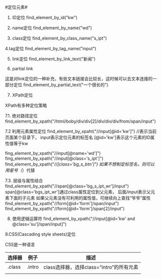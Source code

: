 #定位元素#

1. ID定位
find_element_by_id("kw")

2. name定位
find_element_by_name("wd")

3. class定位
find_element_by_class_name("s_ipt")

4.tag定位
find_element_by_tag_name("input")

5. link定位
find_element_by_link_text("新闻")

6. partial link

这是对link定位的一种补充，有些文本链接会比较长，这时候可以去文本连接的一部分定位
find_element_by_partial_text("一个很长的")

7. XPath定位

XPath有多种定位策略

 7.1. 绝对路径定位
find_element_by_xpath("/html/boby/div/div[2]/div/div/div/from/span/input")

 7.2 利用元素属性定位
find_element_by_xpaht("//input[@id='kw']")
//表示当前页面某个目录下，
input表示定位元素的标签名
[@id='kw']表示这个元素的ID属性值等于kw

fing_element_by_xpath("//input[@name='wd']")
fing_element_by_xpath("//input[@class='s_ipt']")
find_element_by_xpath("//*[class='bg_s_btn']")
如果不想制定标签名，则可以用星号（*）代替

 7.3. 层级与属性结合
find_element_by_xpath("//span[@class='bg_s_ipt_wr']/input")
span[@class='bgs_ipt_wr']通过class属性定位到父元素，
后面/input表示父元素下面的子元素
如果父元素没有可利用的属性值，可继续向上查找“爷爷”属性
find_element_by_xpath("//form[@id='form']/span/input")
find_element_by_xpath("//form[@id='form']/span[2]/input")

8. 使用逻辑运算符
find_element_by_xpath("//input[@id='kw' and @class='su']/span/input]")

9.CSS(Cascading style sheets)定位

CSS是一种语言

|选择器|例子|描述|
|-|-|-|
|.class|.intro|class选择器，选择class=“intro”的所有元素|
||||




































